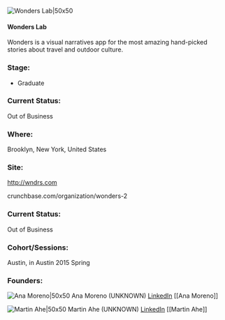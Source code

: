 

![Wonders Lab|50x50](https://apimg.techstars.com/connect/images/image_files/556df672da79e081ac000006/original/Logo4_Transparent.png)

#### Wonders Lab
Wonders is a visual narratives app for the most amazing hand-picked stories about travel and outdoor culture.

### Stage: 
 - Graduate 

### Current Status: 
Out of Business

### Where:
Brooklyn, New York, United States

### Site:
http://wndrs.com



crunchbase.com/organization/wonders-2

### Current Status: 
Out of Business

### Cohort/Sessions: 
Austin, in Austin 2015 Spring

### Founders: 

![Ana Moreno|50x50](https://apimg.techstars.com/connect/images/image_files/6314f41d25260400070314de/original/Screen_Shot_2022-07-08_at_10.05.46.png) Ana Moreno (UNKNOWN) [LinkedIn](https://linkedin.com/in/ana-maria-moreno-3a61688) [[Ana Moreno]]

![Martin Ahe|50x50](https://apimg.techstars.com/connect/images/image_files/5981c1659c66a960e80000af/original/Screen_Shot_2017-06-01_at_12.50.32_PM.png) Martin Ahe (UNKNOWN) [LinkedIn](https://linkedin.com/in/martinahe) [[Martin Ahe]]


